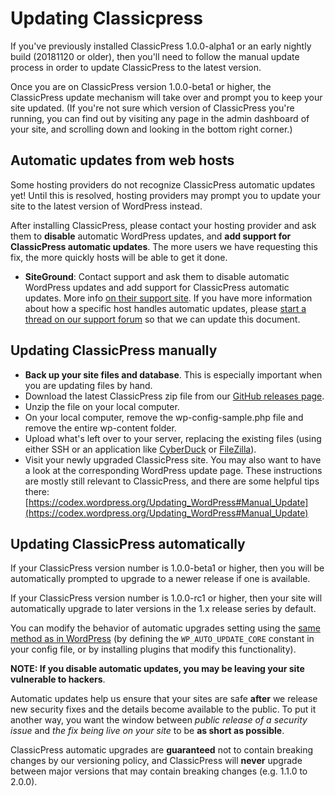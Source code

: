 # Updating Classicpress

If you've previously installed ClassicPress 1.0.0-alpha1 or an early nightly build (20181120 or older), then you'll need to follow the manual update process in order to update ClassicPress to the latest version.

Once you are on ClassicPress version 1.0.0-beta1 or higher, the ClassicPress update mechanism will take over and prompt you to keep your site updated. (If you're not sure which version of ClassicPress you're running, you can find out by visiting any page in the admin dashboard of your site, and scrolling down and looking in the bottom right corner.)

## Automatic updates from web hosts

Some hosting providers do not recognize ClassicPress automatic updates yet! Until this is resolved, hosting providers may prompt you to update your site to the latest version of WordPress instead.

After installing ClassicPress, please contact your hosting provider and ask them to **disable** automatic WordPress updates, and **add support for ClassicPress automatic updates**. The more users we have requesting this fix, the more quickly hosts will be able to get it done.

- **SiteGround**: Contact support and ask them to disable automatic WordPress updates and add support for ClassicPress automatic updates. More info [on their support site](https://www.siteground.com/tutorials/wordpress/siteground-autoupdate/#Skip_or_Disable_the_Autoupdate).
If you have more information about how a specific host handles automatic updates, please [start a thread on our support forum](https://forums.classicpress.net/c/support) so that we can update this document.

## Updating ClassicPress manually
	
- **Back up your site files and database**. This is especially important when you are updating files by hand.
- Download the latest ClassicPress zip file from our [GitHub releases page](https://github.com/ClassicPress/ClassicPress-release/releases).
- Unzip the file on your local computer.
- On your local computer, remove the wp-config-sample.php file and remove the entire wp-content folder.
- Upload what's left over to your server, replacing the existing files (using either SSH or an application like [CyberDuck](https://cyberduck.io/download/) or [FileZilla](https://filezilla-project.org/)).
- Visit your newly upgraded ClassicPress site.
You may also want to have a look at the corresponding WordPress update page. These instructions are mostly still relevant to ClassicPress, and there are some helpful tips there: [https://codex.wordpress.org/Updating_WordPress#Manual_Update](https://codex.wordpress.org/Updating_WordPress#Manual_Update)

## Updating ClassicPress automatically

If your ClassicPress version number is 1.0.0-beta1 or higher, then you will be automatically prompted to upgrade to a newer release if one is available.

If your ClassicPress version number is 1.0.0-rc1 or higher, then your site will automatically upgrade to later versions in the 1.x release series by default.

You can modify the behavior of automatic upgrades setting using the [same method as in WordPress](https://make.wordpress.org/core/2013/10/25/the-definitive-guide-to-disabling-auto-updates-in-wordpress-3-7/) (by defining the `WP_AUTO_UPDATE_CORE` constant in your config file, or by installing plugins that modify this functionality).

**NOTE: If you disable automatic updates, you may be leaving your site vulnerable to hackers**.

Automatic updates help us ensure that your sites are safe **after** we release new security fixes and the details become available to the public. To put it another way, you want the window between _public release of a security issue_ and _the fix being live on your site_ to be **as short as possible**.

ClassicPress automatic upgrades are **guaranteed** not to contain breaking changes by our versioning policy, and ClassicPress will **never** upgrade between major versions that may contain breaking changes (e.g. 1.1.0 to 2.0.0).
